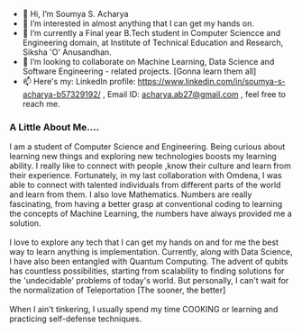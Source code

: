 - 👋 Hi, I’m Soumya S. Acharya
- 👀 I’m interested in almost anything that I can get my hands on.
- 🌱 I’m currently a Final year B.Tech student in Computer Sciencce and Engineering domain, at Institute of Technical Education and Research, Siksha 'O' Anusandhan.
- 💞️ I’m looking to collaborate on Machine Learning, Data Science and Software Engineering - related projects. [Gonna learn them all]
- 📫 Here's my: LinkedIn profile: https://www.linkedin.com/in/soumya-s-acharya-b57329192/ , Email ID: acharya.ab27@gmail.com , feel free to reach me. 

<h3>A Little About Me....</h3>
I am a student of Computer Science and Engineering. Being curious about learning new things and exploring new technologies boosts my learning ability. I really like to connect with people ,know their culture and learn from their experience. Fortunately, in my last collaboration with Omdena, I was able to connect with talented individuals from different parts of the world and learn from them.
I also love Mathematics. Numbers are really fascinating, from having a better grasp at conventional coding to learning the concepts of Machine Learning, the numbers have always provided me a solution.
<br>
<br>
I love to explore any tech that I can get my hands on and for me the best way to learn anything is implementation. Currently, along with Data Science, I have also been entangled with Quantum Computing. The advent of qubits has countless possibilities, starting from scalability to finding solutions for the 'undecidable' problems of today's world. But personally, I can't wait for the normalization of Teleportation [The sooner, the better]
<br><br>
When I ain't tinkering, I usually spend my time COOKING or learning and practicing self-defense techniques. 

<!---
TheOneSSA/TheOneSSA is a ✨ special ✨ repository because its `README.md` (this file) appears on your GitHub profile.
You can click the Preview link to take a look at your changes.
--->
